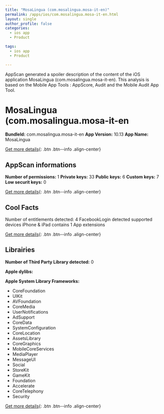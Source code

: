 ```yaml
---
title: "MosaLingua (com.mosalingua.mosa-it-en)"
permalink: /apps/ios/com.mosalingua.mosa-it-en.html
layout: single
author_profile: false
categories: 
  - ios app 
  - Product 

tags: 
  - ios app 
  - Product 

---
```

AppScan generated a spoiler description of the content of the iOS application MosaLingua (com.mosalingua.mosa-it-en). This analysis is based on the Mobile App Tools : AppScore, Audit and the Mobile Audit App Tool.

# MosaLingua (com.mosalingua.mosa-it-en

**BundleId:** com.mosalingua.mosa-it-en
**App Version:** 10.13
**App Name:** MosaLingua


[Get more details](/pricing.html){: .btn .btn--info .align-center}  
  
## AppScan informations 

**Number of permissions:** 1
**Private keys:** 33
**Public keys:** 6
**Custom keys:** 7
**Low securit keys:** 0
  
[Get more details](/pricing.html){: .btn .btn--info .align-center}

## Cool Facts

Number of entitlements detected: 4
FacebookLogin detected
supported devices iPhone & iPad
contains 1 App extensions
  
[Get more details](/pricing.html){: .btn .btn--info .align-center}

## Librairies 
**Number of Third Party Library detected:** 0

**Apple dylibs:**


**Apple System Library Frameworks:**
- CoreFoundation
- UIKit
- AVFoundation
- CoreMedia
- UserNotifications
- AdSupport
- CoreData
- SystemConfiguration
- CoreLocation
- AssetsLibrary
- CoreGraphics
- MobileCoreServices
- MediaPlayer
- MessageUI
- Social
- StoreKit
- GameKit
- Foundation
- Accelerate
- CoreTelephony
- Security


  
[Get more details](/pricing.html){: .btn .btn--info .align-center}

